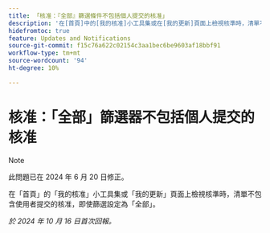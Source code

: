 ```yaml
---
title: 「核准：『全部』篩選條件不包括個人提交的核准」
description: '在[首頁]中的[我的核准]小工具集或在[我的更新]頁面上檢視核準時，清單不包含使用者提交的核准，即使篩選設定為[全部]亦然。'
hidefromtoc: true
feature: Updates and Notifications
source-git-commit: f15c76a622c02154c3aa1bec6be9603af18bbf91
workflow-type: tm+mt
source-wordcount: '94'
ht-degree: 10%

---
```


# 核准：「全部」篩選器不包括個人提交的核准

>[!NOTE]
>
>此問題已在 2024 年 6 月 20 日修正。

在「首頁」的「我的核准」小工具集或「我的更新」頁面上檢視核準時，清單不包含使用者提交的核准，即使篩選設定為「全部」。

_於 2024 年 10 月 16 日首次回報。_
